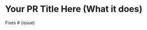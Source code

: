 # Your PR Title Here (What it does)

<!--
Thank you for contributing to LangChainJS! Your PR will appear in our next release under the title you set. Please make sure it highlights your valuable contribution.

To help streamline the review process, please make sure you read our contribution guidelines:
https://github.com/hwchase17/langchainjs/blob/main/CONTRIBUTING.md

If you are adding an integration (e.g. a new LLM, vector store, or memory), please also read our additional guidelines for integrations:
https://github.com/hwchase17/langchainjs/blob/main/.github/contributing/INTEGRATIONS.md

Replace this block with a description of the change, the issue it fixes (if applicable), and relevant context.
-->

<!-- Remove if not applicable -->

Fixes # (issue)